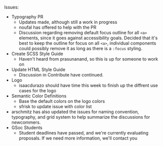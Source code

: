 Issues:
* Typography PR
  * Updates made, although still a work in progress
  * noufal has offered to help with the PR
  * Discussion regarding removing default focus outline for all `<a>` elements, since it goes against accessibility goals.  Decided that it's best to keep the outline for focus on all `<a>`, individual components could possibly remove it as long as there is a `:focus` styling.
* Create SCSS Style Guide
  * Haven't heard from prasunanand, so this is up for someone to work on
* Update HTML Style Guide
  * Discussion in Contribute have continued.
* Logo
  * isaacdurazo should have time this week to finish up the diffrent use cases for the logo
* Semantic Color Definitions
  * Base the default colors on the logo colors
  * sfrisk to update issue with color list
* arschmitz has also updated the issues for naming convention, typography, and grid system to help summarize the discussions for newcommers.
* GSoc Students
  * Student deadlines have passed, and we're currently evaluating proposals. If we need more information, we'll contact you
